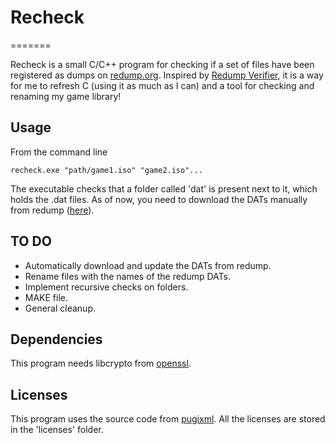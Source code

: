 # Recheck
=======

Recheck is a small C/C++ program for checking if a set of files have been registered as dumps
on [redump.org](http://redump.org). Inspired by [Redump Verifier](https://github.com/normalgamer/RedumpVerifier),
it is a way for me to refresh C (using it as much as I can) and a tool for checking and renaming my game library!

## Usage
From the command line
```
recheck.exe "path/game1.iso" "game2.iso"...
```
The executable checks that a folder called 'dat' is present next to it, which holds the .dat files.
As of now, you need to download the DATs manually from redump ([here](http://redump.org/downloads/)).

## TO DO

- Automatically download and update the DATs from redump.
- Rename files with the names of the redump DATs.
- Implement recursive checks on folders.
- MAKE file.
- General cleanup.

## Dependencies

This program needs libcrypto from [openssl](https://github.com/openssl/openssl).

## Licenses

This program uses the source code from [pugixml](https://github.com/zeux/pugixml).
All the licenses are stored in the 'licenses' folder.
 
